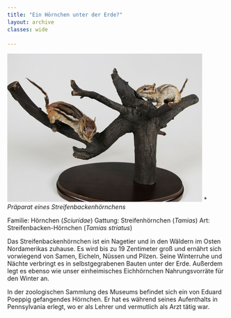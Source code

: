 ```yaml
---
title: "Ein Hörnchen unter der Erde?"
layout: archive
classes: wide

---
```


[![](/img/thumbs/Streifenbackenhoernchen_thumb.jpg)](/img/Streifenbackenhoernchen.jpg)
*<br>*Präparat eines Streifenbackenhörnchens*

Familie: Hörnchen (*Sciuridae*)
Gattung: Streifenhörnchen (*Tamias*)
Art: Streifenbacken-Hörnchen (*Tamias striatus*)

Das Streifenbackenhörnchen ist ein Nagetier und in den Wäldern im Osten Nordamerikas zuhause. Es wird bis zu 19 Zentimeter groß und ernährt sich vorwiegend von Samen, Eicheln, Nüssen und Pilzen. Seine Winterruhe und Nächte verbringt es in selbstgegrabenen Bauten unter der Erde. Außerdem legt es ebenso wie unser einheimisches Eichhörnchen Nahrungsvorräte für den Winter an.

In der zoologischen Sammlung des Museums befindet sich ein von Eduard Poeppig gefangendes Hörnchen. Er hat es während seines Aufenthalts in Pennsylvania erlegt, wo er als Lehrer und vermutlich als Arzt tätig war.
